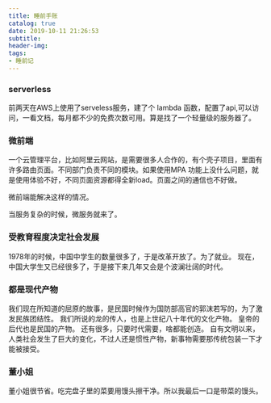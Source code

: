 ```yaml
---
title: 睡前手账
catalog: true
date: 2019-10-11 21:26:53
subtitle:
header-img:
tags:
- 睡前记
---
```


### serverless 

前两天在AWS上使用了serveless服务，建了个 lambda 函数，配置了api,可以访问，一看文档，每月都不少的免费次数可用。算是找了一个轻量级的服务器了。

### 微前端

一个云管理平台，比如阿里云网站，是需要很多人合作的，有个壳子项目，里面有许多路由页面。不同部门负责不同的模块。如果使用MPA 功能上没什么问题，就是使用体验不好，不同页面资源都得全新load。页面之间的通信也不好做。

微前端能解决这样的情况。

当服务复杂的时候，微服务就来了。

### 受教育程度决定社会发展

1978年的时候，中国中学生的数量很多了，于是改革开放了。为了就业。
现在，中国大学生又已经很多了，于是接下来几年又会是个波澜壮阔的时代。

### 都是现代产物

我们现在所知道的屈原的故事，是民国时候作为国防部高官的郭沫若写的，为了激发民族团结性。
我们所说的龙的传人，也是上世纪八十年代的文化产物。
皇帝的后代也是民国的产物。
还有很多，只要时代需要，啥都能创造。
自有文明以来，人类社会发生了巨大的变化，不过人还是惯性产物，新事物需要那传统包装一下才能被接受。


### 董小姐

董小姐很节省。吃完盘子里的菜要用馒头擦干净。所以我最后一口是带菜的馒头。

